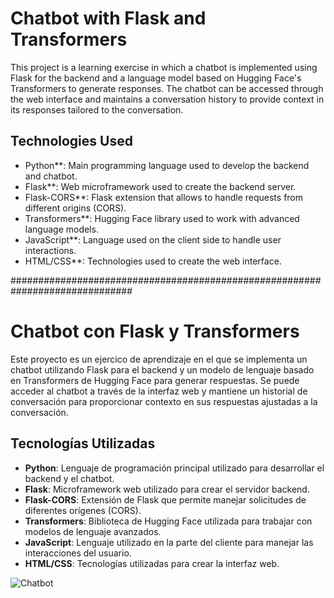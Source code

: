 # Chatbot with Flask and Transformers

This project is a learning exercise in which a chatbot is implemented using Flask for the backend and a language model based on Hugging Face's Transformers to generate responses. The chatbot can be accessed through the web interface and maintains a conversation history to provide context in its responses tailored to the conversation.

## Technologies Used

- Python**: Main programming language used to develop the backend and chatbot.
- Flask**: Web microframework used to create the backend server.
- Flask-CORS**: Flask extension that allows to handle requests from different origins (CORS).
- Transformers**: Hugging Face library used to work with advanced language models.
- JavaScript**: Language used on the client side to handle user interactions.
- HTML/CSS**: Technologies used to create the web interface.

##############################################################################

# Chatbot con Flask y Transformers

Este proyecto es un ejercico de aprendizaje en el que se implementa un chatbot utilizando Flask para el backend y un modelo de lenguaje basado en Transformers de Hugging Face para generar respuestas. Se puede acceder al chatbot a través de la interfaz web y mantiene un historial de conversación para proporcionar contexto en sus respuestas ajustadas a la conversación.

## Tecnologías Utilizadas

- **Python**: Lenguaje de programación principal utilizado para desarrollar el backend y el chatbot.
- **Flask**: Microframework web utilizado para crear el servidor backend.
- **Flask-CORS**: Extensión de Flask que permite manejar solicitudes de diferentes orígenes (CORS).
- **Transformers**: Biblioteca de Hugging Face utilizada para trabajar con modelos de lenguaje avanzados.
- **JavaScript**: Lenguaje utilizado en la parte del cliente para manejar las interacciones del usuario.
- **HTML/CSS**: Tecnologías utilizadas para crear la interfaz web.

![Chatbot](img\Captura_de_pantalla.png)
